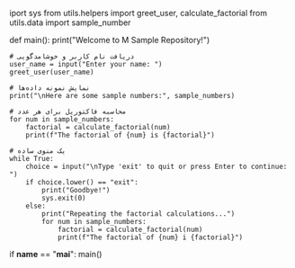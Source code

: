 iport sys
from utils.helpers import greet_user, calculate_factorial
from utils.data import sample_number

def main():
    print("Welcome to M Sample Repository!")
    
    # دریافت نام کاربر و خوشامدگویی
    user_name = input("Enter your name: ")
    greet_user(user_name)
    
    # نمایش نمونه داده‌ها
    print("\nHere are some sample numbers:", sample_numbers)
    
    # محاسبه فاکتوریل برای هر عدد
    for num in sample_numbers:
        factorial = calculate_factorial(num)
        print(f"The factorial of {num} is {factorial}")
    
    # یک منوی ساده
    while True:
        choice = input("\nType 'exit' to quit or press Enter to continue: ")
        if choice.lower() == "exit":
            print("Goodbye!")
            sys.exit(0)
        else:
            print("Repeating the factorial calculations...")
            for num in sample_numbers:
                factorial = calculate_factorial(num)
                print(f"The factorial of {num} i {factorial}")

if __name__ == "__mai__":
    main()
